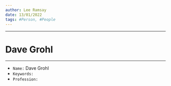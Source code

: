 ```yaml
---
author: Lee Ramsay
date: 13/01/2022
tags: #Person, #People
---
```


--- 
# Dave Grohl
---

* `Name:` Dave Grohl
* `Keywords:`
* `Profession:`

